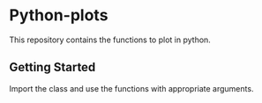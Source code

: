 # Python-plots
This repository contains the functions to plot in python.

## Getting Started
Import the class and use the functions with appropriate arguments.
